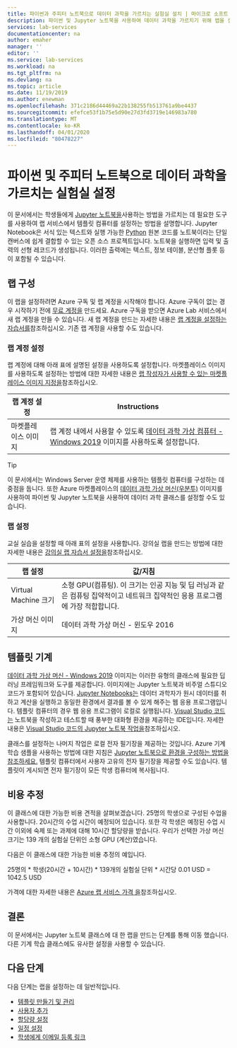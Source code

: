 ```yaml
---
title: 파이썬과 주피터 노트북으로 데이터 과학을 가르치는 실험실 설치 | 마이크로 소프트 문서
description: 파이썬 및 Jupyter 노트북을 사용하여 데이터 과학을 가르치기 위해 랩을 설정하는 방법에 대해 알아봅니다.
services: lab-services
documentationcenter: na
author: emaher
manager: ''
editor: ''
ms.service: lab-services
ms.workload: na
ms.tgt_pltfrm: na
ms.devlang: na
ms.topic: article
ms.date: 11/19/2019
ms.author: enewman
ms.openlocfilehash: 371c2186d44469a22b138255fb513761a9be4437
ms.sourcegitcommit: efefce53f1b75e5d90e27d3fd3719e146983a780
ms.translationtype: MT
ms.contentlocale: ko-KR
ms.lasthandoff: 04/01/2020
ms.locfileid: "80478227"
---
```

# <a name="set-up-a-lab-to-teach-data-science-with-python-and-jupyter-notebooks"></a>파이썬 및 주피터 노트북으로 데이터 과학을 가르치는 실험실 설정

이 문서에서는 학생들에게 [Jupyter 노트북을](http://jupyter-notebook.readthedocs.io)사용하는 방법을 가르치는 데 필요한 도구를 사용하여 랩 서비스에서 템플릿 컴퓨터를 설정하는 방법을 설명합니다.  Jupyter Notebook은 서식 있는 텍스트와 실행 가능한 [Python](https://www.python.org/) 원본 코드를 노트북이라는 단일 캔버스에 쉽게 결합할 수 있는 오픈 소스 프로젝트입니다.  노트북을 실행하면 입력 및 출력의 선형 레코드가 생성됩니다.  이러한 출력에는 텍스트, 정보 테이블, 분산형 플롯 등이 포함될 수 있습니다.

## <a name="lab-configuration"></a>랩 구성

이 랩을 설정하려면 Azure 구독 및 랩 계정을 시작해야 합니다. Azure 구독이 없는 경우 시작하기 전에 [무료 계정을](https://azure.microsoft.com/free/) 만드세요. Azure 구독을 받으면 Azure Lab 서비스에서 새 랩 계정을 만들 수 있습니다. 새 랩 계정을 만드는 자세한 내용은 [랩 계정을 설정하는 자습서를](tutorial-setup-lab-account.md)참조하십시오.  기존 랩 계정을 사용할 수도 있습니다.

### <a name="lab-account-settings"></a>랩 계정 설정

랩 계정에 대해 아래 표에 설명된 설정을 사용하도록 설정합니다. 마켓플레이스 이미지를 사용하도록 설정하는 방법에 대한 자세한 내용은 [랩 작성자가 사용할 수 있는 마켓플레이스 이미지 지정을](specify-marketplace-images.md)참조하십시오.

| 랩 계정 설정 | Instructions |
| ------------------- | ------------ |
| 마켓플레이스 이미지 | 랩 계정 내에서 사용할 수 있도록 [데이터 과학 가상 컴퓨터 - Windows 2019](https://azuremarketplace.microsoft.com/marketplace/apps/microsoft-dsvm.dsvm-win-2019) 이미지를 사용하도록 설정합니다. |

>[!TIP]
>이 문서에서는 Windows Server 운영 체제를 사용하는 템플릿 컴퓨터를 구성하는 데 중점을 둡니다.  또한 Azure 마켓플레이스의 [데이터 과학 가상 머신(우분투)](https://azuremarketplace.microsoft.com/marketplace/apps/microsoft-dsvm.linux-data-science-vm-ubuntu) 이미지를 사용하여 파이썬 및 Jupyter 노트북을 사용하여 데이터 과학 클래스를 설정할 수도 있습니다.

### <a name="lab-settings"></a>랩 설정

교실 실습을 설정할 때 아래 표의 설정을 사용합니다.  강의실 랩을 만드는 방법에 대한 자세한 내용은 [강의실 랩 자습서 설정을](tutorial-setup-classroom-lab.md)참조하십시오.

| 랩 설정 | 값/지침 |
| ------------ | ------------------ |
|Virtual Machine 크기| 소형 GPU(컴퓨팅). 이 크기는 인공 지능 및 딥 러닝과 같은 컴퓨팅 집약적이고 네트워크 집약적인 응용 프로그램에 가장 적합합니다. |
|가상 머신 이미지| 데이터 과학 가상 머신 - 윈도우 2016|

## <a name="template-machine"></a>템플릿 기계

[데이터 과학 가상 머신 - Windows 2019](https://azuremarketplace.microsoft.com/marketplace/apps/microsoft-dsvm.dsvm-win-2019) 이미지는 이러한 유형의 클래스에 필요한 딥 러닝 프레임워크와 도구를 제공합니다.  이미지에는 Jupyter 노트북과 비주얼 스튜디오 코드가 포함되어 있습니다.  [Jupyter Notebooks는](http://jupyter-notebook.readthedocs.io) 데이터 과학자가 원시 데이터를 취하고 계산을 실행하고 동일한 환경에서 결과를 볼 수 있게 해주는 웹 응용 프로그램입니다.  템플릿 컴퓨터의 경우 웹 응용 프로그램이 로컬로 실행됩니다.  [Visual Studio 코드는](https://code.visualstudio.com/) 노트북을 작성하고 테스트할 때 풍부한 대화형 환경을 제공하는 IDE입니다.  자세한 내용은 [Visual Studio 코드의 Jupyter 노트북 작업을](https://code.visualstudio.com/docs/python/jupyter-support)참조하십시오.

클래스를 설정하는 나머지 작업은 로컬 전자 필기장을 제공하는 것입니다.  Azure 기계 학습 샘플을 사용하는 방법에 대한 지침은 [Jupyter 노트북으로 환경을 구성하는 방법을 참조하세요.](../../machine-learning/how-to-configure-environment.md#jupyter)  템플릿 컴퓨터에서 사용자 고유의 전자 필기장을 제공할 수도 있습니다.  템플릿이 게시되면 전자 필기장이 모든 학생 컴퓨터에 복사됩니다.

## <a name="cost-estimate"></a>비용 추정

이 클래스에 대한 가능한 비용 견적을 살펴보겠습니다.  25명의 학생으로 구성된 수업을 사용합니다.  20시간의 수업 시간이 예정되어 있습니다.  또한 각 학생은 예정된 수업 시간 이외에 숙제 또는 과제에 대해 10시간 할당량을 받습니다.  우리가 선택한 가상 머신 크기는 139 개의 실험실 단위인 소형 GPU (계산)였습니다.

다음은 이 클래스에 대한 가능한 비용 추정의 예입니다.

25명의 \* 학생(20시간 + 10시간) \* 139개의 실험실 단위 \* 시간당 0.01 USD = 1042.5 USD

가격에 대한 자세한 내용은 [Azure 랩 서비스 가격 을](https://azure.microsoft.com/pricing/details/lab-services/)참조하십시오.

## <a name="conclusion"></a>결론

이 문서에서는 Jupyter 노트북 클래스에 대 한 랩을 만드는 단계를 통해 이동 했습니다. 다른 기계 학습 클래스에도 유사한 설정을 사용할 수 있습니다.

## <a name="next-steps"></a>다음 단계

다음 단계는 랩을 설정하는 데 일반적입니다.

- [템플릿 만들기 및 관리](how-to-create-manage-template.md)
- [사용자 추가](tutorial-setup-classroom-lab.md#add-users-to-the-lab)
- [할당량 설정](how-to-configure-student-usage.md#set-quotas-for-users)
- [일정 설정](tutorial-setup-classroom-lab.md#set-a-schedule-for-the-lab)
- [학생에게 이메일 등록 링크](how-to-configure-student-usage.md#send-invitations-to-users)
